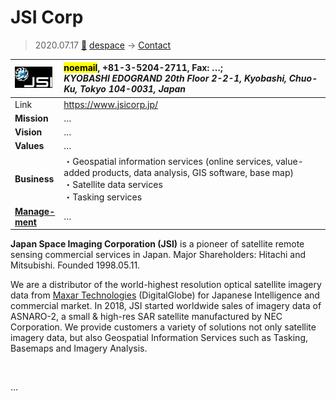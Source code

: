 # JSI Corp
> 2020.07.17 [🚀](../index/index.md) [despace](index.md) → [Contact](contact.md)

|[![](f/con/j/jsi_corp_logo1_thumb.jpg)](f/con/j/jsi_corp_logo1.png)|<mark>noemail</mark>, +81-3-5204-2711, Fax: …;<br> *KYOBASHI EDOGRAND 20th Floor 2-2-1, Kyobashi, Chuo-Ku, Tokyo 104-0031, Japan*|
|:--|:--|
|Link|<https://www.jsicorp.jp/>|
|**Mission**|…|
|**Vision**|…|
|**Values**|…|
|**Business**|・Geospatial information services (online services, value-added products, data analysis, GIS software, base map)<br> ・Satellite data services<br> ・Tasking services|
|**[Manage-<br>ment](mgmt.md)**|…|

**Japan Space Imaging Corporation (JSI)** is a pioneer of satellite remote sensing commercial services in Japan. Major Shareholders: Hitachi and Mitsubishi. Founded 1998.05.11.

We are a distributor of the world-highest resolution optical satellite imagery data from [Maxar Technologies](zz_maxar.md) (DigitalGlobe) for Japanese Intelligence and commercial market. In 2018, JSI started worldwide sales of imagery data of ASNARO-2, a small & high-res SAR satellite manufactured by NEC Corporation. We provide customers a variety of solutions not only satellite imagery data, but also Geospatial Information Services such as Tasking, Basemaps and Imagery Analysis.

<p style="page-break-after:always"> </p>

…

